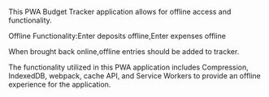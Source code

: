 This PWA Budget Tracker application allows for offline access and functionality.

Offline Functionality:Enter deposits offline,Enter expenses offline

When brought back online,offline entries should be added to tracker.

The functionality utilized in this PWA application includes Compression, IndexedDB, webpack, cache API, and Service Workers to provide an offline experience for the application.


